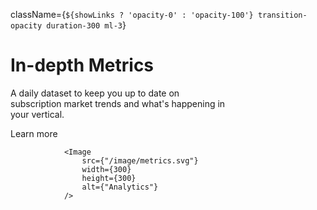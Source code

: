className={`${showLinks ? 'opacity-0' : 'opacity-100'} transition-opacity duration-300 ml-3`}

<h1 className={"text-4xl font-bold mb-6 text-gray-900"}>In-depth Metrics</h1>
                <p className="text-md text-gray-800 mb-4">A daily dataset to keep you up to date on<br/> subscription market trends and what's happening in<br/> your vertical.</p>
                <Link href="/learn" className={"text-sm text-[#5454d4] font-medium"}>Learn more</Link>

                <Image 
                    src={"/image/metrics.svg"}
                    width={300}
                    height={300}
                    alt={"Analytics"}
                />